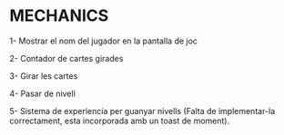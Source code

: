 # MECHANICS


1- Mostrar el nom del jugador en la pantalla de joc

2- Contador de cartes girades

3- Girar les cartes

4- Pasar de nivell

5- Sistema de experiencia per guanyar nivells (Falta de implementar-la correctament, esta incorporada amb un toast de moment).
